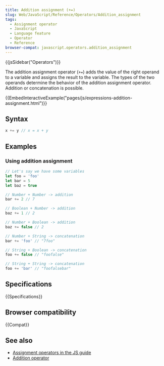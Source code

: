 ```yaml
---
title: Addition assignment (+=)
slug: Web/JavaScript/Reference/Operators/Addition_assignment
tags:
  - Assignment operator
  - JavaScript
  - Language feature
  - Operator
  - Reference
browser-compat: javascript.operators.addition_assignment
---
```

{{jsSidebar("Operators")}}

The addition assignment operator (`+=`) adds the value of the right operand
to a variable and assigns the result to the variable. The types of the two operands
determine the behavior of the addition assignment operator. Addition or concatenation is
possible.

{{EmbedInteractiveExample("pages/js/expressions-addition-assignment.html")}}

## Syntax

```js
x += y // x = x + y
```

## Examples

### Using addition assignment

```js
// Let's say we have some variables
let foo = 'foo'
let bar = 5
let baz = true

// Number + Number -> addition
bar += 2 // 7

// Boolean + Number -> addition
baz += 1 // 2

// Number + Boolean -> addition
baz += false // 2

// Number + String -> concatenation
bar += 'foo' // "7foo"

// String + Boolean -> concatenation
foo += false // "foofalse"

// String + String -> concatenation
foo += 'bar' // "foofalsebar"
```

## Specifications

{{Specifications}}

## Browser compatibility

{{Compat}}

## See also

- [Assignment operators in the JS guide](/en-US/docs/Web/JavaScript/Guide/Expressions_and_Operators#assignment)
- [Addition operator](/en-US/docs/Web/JavaScript/Reference/Operators/Addition)
